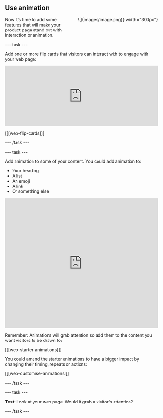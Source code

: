 ## Use animation

<div style="display: flex; flex-wrap: wrap">
<div style="flex-basis: 200px; flex-grow: 1; margin-right: 15px;">
Now it’s time to add some features that will make your product page stand out with interaction or animation.
</div>
<div>
![](images/image.png){:width="300px"}
</div>
</div>

--- task ---

Add one or more flip cards that visitors can interact with to engage with your web page:

<iframe src="https://trinket.io/embed/html/886cbdcb64?outputOnly=true" width="100%" height="200" frameborder="0" marginwidth="0" marginheight="0" allowfullscreen></iframe>

[[[web-flip-cards]]]

--- /task ---

--- task ---

Add animation to some of your content. You could add animation to:
+ Your heading
+ A list
+ An emoji
+ A link
+ Or something else

<iframe src="https://trinket.io/embed/html/6900625300?outputOnly=true" width="100%" height="430" frameborder="0" marginwidth="0" marginheight="0" allowfullscreen></iframe>

Remember: Animations will grab attention so add them to the content you want visitors to be drawn to: 

[[[web-starter-animations]]]

You could amend the starter animations to have a bigger impact by changing their timing, repeats or actions:

[[[web-customise-animations]]]

--- /task ---

--- task ---

**Test:** Look at your web page. Would it grab a visitor's attention?

--- /task ---


